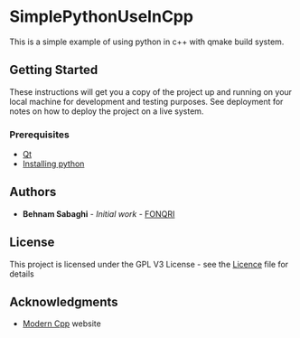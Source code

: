 # SimplePythonUseInCpp
This is a simple example of using python in c++ with qmake build system.

## Getting Started

These instructions will get you a copy of the project up and running on your local machine for development and testing purposes. See deployment for notes on how to deploy the project on a live system.

### Prerequisites

* [Qt](qt.io)
* [Installing python](https://stackoverflow.com/a/21530768/7006262)

## Authors

* **Behnam Sabaghi** - *Initial work* - [FONQRI](https://github.com/FONQRI)


## License

This project is licensed under the GPL V3  License - see the [Licence](LICENSE) file for details

## Acknowledgments

* [Modern Cpp](http://moderncpp.ir/) website 
